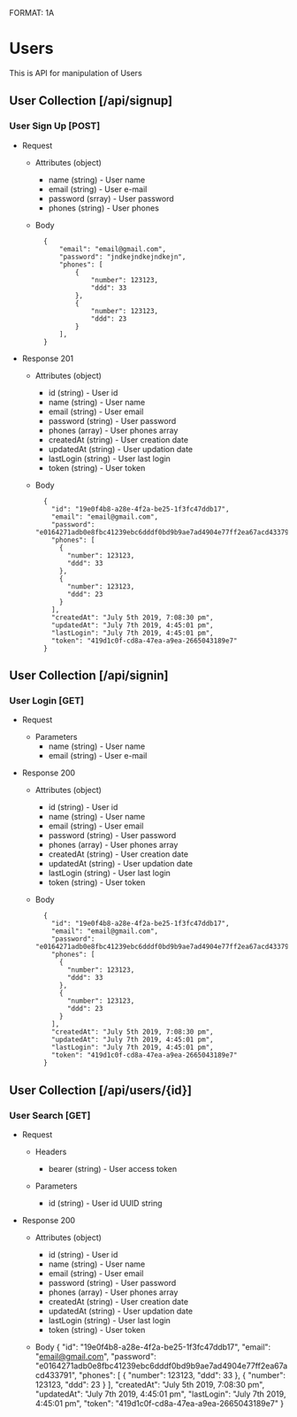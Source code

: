 FORMAT: 1A

# Users

This is API for manipulation of Users

## User Collection [/api/signup]

### User Sign Up [POST]

- Request

  - Attributes (object)

    - name (string) - User name
    - email (string) - User e-mail
    - password (srray) - User password
    - phones (string) - User phones

  - Body

          {
              "email": "email@gmail.com",
              "password": "jndkejndkejndkejn",
              "phones": [
                  {
                      "number": 123123,
                      "ddd": 33
                  },
                  {
                      "number": 123123,
                      "ddd": 23
                  }
              ],
          }

- Response 201

  - Attributes (object)

    - id (string) - User id
    - name (string) - User name
    - email (string) - User email
    - password (string) - User password
    - phones (array) - User phones array
    - createdAt (string) - User creation date
    - updatedAt (string) - User updation date
    - lastLogin (string) - User last login
    - token (string) - User token

  - Body

          {
            "id": "19e0f4b8-a28e-4f2a-be25-1f3fc47ddb17",
            "email": "email@gmail.com",
            "password": "e0164271adb0e8fbc41239ebc6dddf0bd9b9ae7ad4904e77ff2ea67acd433791",
            "phones": [
              {
                "number": 123123,
                "ddd": 33
              },
              {
                "number": 123123,
                "ddd": 23
              }
            ],
            "createdAt": "July 5th 2019, 7:08:30 pm",
            "updatedAt": "July 7th 2019, 4:45:01 pm",
            "lastLogin": "July 7th 2019, 4:45:01 pm",
            "token": "419d1c0f-cd8a-47ea-a9ea-2665043189e7"
          }

## User Collection [/api/signin]

### User Login [GET]

- Request

  - Parameters
    - name (string) - User name
    - email (string) - User e-mail

- Response 200

  - Attributes (object)

    - id (string) - User id
    - name (string) - User name
    - email (string) - User email
    - password (string) - User password
    - phones (array) - User phones array
    - createdAt (string) - User creation date
    - updatedAt (string) - User updation date
    - lastLogin (string) - User last login
    - token (string) - User token

  - Body

          {
            "id": "19e0f4b8-a28e-4f2a-be25-1f3fc47ddb17",
            "email": "email@gmail.com",
            "password": "e0164271adb0e8fbc41239ebc6dddf0bd9b9ae7ad4904e77ff2ea67acd433791",
            "phones": [
              {
                "number": 123123,
                "ddd": 33
              },
              {
                "number": 123123,
                "ddd": 23
              }
            ],
            "createdAt": "July 5th 2019, 7:08:30 pm",
            "updatedAt": "July 7th 2019, 4:45:01 pm",
            "lastLogin": "July 7th 2019, 4:45:01 pm",
            "token": "419d1c0f-cd8a-47ea-a9ea-2665043189e7"
          }

## User Collection [/api/users/{id}]

### User Search [GET]

- Request

  - Headers

    - bearer (string) - User access token

  - Parameters
    - id (string) - User id UUID string

- Response 200

  - Attributes (object)

    - id (string) - User id
    - name (string) - User name
    - email (string) - User email
    - password (string) - User password
    - phones (array) - User phones array
    - createdAt (string) - User creation date
    - updatedAt (string) - User updation date
    - lastLogin (string) - User last login
    - token (string) - User token

  - Body
    {
    "id": "19e0f4b8-a28e-4f2a-be25-1f3fc47ddb17",
    "email": "email@gmail.com",
    "password": "e0164271adb0e8fbc41239ebc6dddf0bd9b9ae7ad4904e77ff2ea67acd433791",
    "phones": [
    {
    "number": 123123,
    "ddd": 33
    },
    {
    "number": 123123,
    "ddd": 23
    }
    ],
    "createdAt": "July 5th 2019, 7:08:30 pm",
    "updatedAt": "July 7th 2019, 4:45:01 pm",
    "lastLogin": "July 7th 2019, 4:45:01 pm",
    "token": "419d1c0f-cd8a-47ea-a9ea-2665043189e7"
    }
